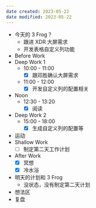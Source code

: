 ```yaml
---
date created: 2023-05-22 
date modified: 2023-05-22
---
```

- 今天的 3 Frog？
	- 跟进 XDR 大屏需求
	- 开发表格自定义列功能
- Before Work
- Deep Work 1
	- 10:00 - 11:00
		- [x] 跟邓胜确认大屏需求
	- 11:00 - 12:00
		- [x] 开发自定义列的配置相关
- Noon
	- 12:30 - 13:20
		- [x] 阅读
- Deep Work 2
	- 15:00 - 18:00
		- [x] 生成自定义列的配置等
- 运动
- Shallow Work
	- [ ] 制定第二天工作计划
- After Work
	- [x] 冥想
	- [x] 冷水浴
- 明天的计划和 3 Frog
	- 没状态，没有制定第二天计划
- 想法区
- 复盘
